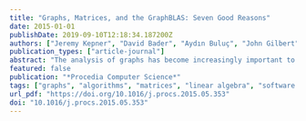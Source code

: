 ```yaml
---
title: "Graphs, Matrices, and the GraphBLAS: Seven Good Reasons"
date: 2015-01-01
publishDate: 2019-09-10T12:18:34.187200Z
authors: ["Jeremy Kepner", "David Bader", "Aydın Buluç", "John Gilbert", "Timothy Mattson", "Henning Meyerhenke"]
publication_types: ["article-journal"]
abstract: "The analysis of graphs has become increasingly important to a wide range of applications. Graph analysis presents a number of unique challenges in the areas of (1) software complexity, (2) data complexity, (3) security, (4) mathematical complexity, (5) theoretical analysis, (6) serial performance, and (7) parallel performance. Implementing graph algorithms using matrix-based approaches provides a number of promising solutions to these challenges. The GraphBLAS standard (istc-bigdata.org/GraphBlas) is being developed to bring the potential of matrix based graph algorithms to the broadest possible audience. The GraphBLAS mathematically defines a core set of matrix-based graph operations that can be used to implement a wide class of graph algorithms in a wide range of programming environments. This paper provides an introduction to the GraphBLAS and describes how the GraphBLAS can be used to address many of the challenges associated with analysis of graphs."
featured: false
publication: "*Procedia Computer Science*"
tags: ["graphs", "algorithms", "matrices", "linear algebra", "software standards"]
url_pdf: "https://doi.org/10.1016/j.procs.2015.05.353"
doi: "10.1016/j.procs.2015.05.353"
---
```


